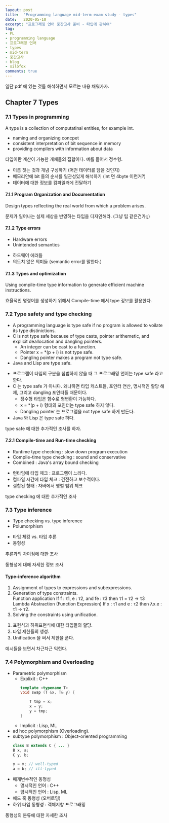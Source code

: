 ```yaml
---
layout: post
title:  "Programming language mid-term exam study - types"
date:   2020-05-10
excerpt: "프로그래밍 언어 중간고사 준비 - 타입에 관하여"
tag:
- PL
- programming language
- 프로그래밍 언어
- types
- mid-term
- 중간고사
- blog
- silofox
comments: true
---
```


일단 pdf 에 있는 것들 해석하면서 모르는 내용 채워가자.

## Chapter 7 Types

### 7.1 Types in programming

A type is a collection of computatinal entities, for example int.
- naming and organizing concpet
- consistent interpretation of bit sequence in memory
- providing compilers with information about data

>
타입이란 계산이 가능한 개체들의 집합이다. 예를 들어서 정수형.
- 이름 짓는 것과 개념 구성하기 (어떤 데이터를 담을 것인지)
- 메모리안에 bit 들의 순서를 일관성있게 해석하기 (int 면 4byte 이런거?)
- 데이터에 대한 정보를 컴파일러에 전달하기
>

#### 7.1.1 Program Organization and Documentation 

Design types reflecting the real world from which a problem arises.

>
문제가 일어나는 실제 세상을 반영하는 타입을 디자인해라. (그냥 팁 같은건가;;)
>

#### 7.1.2 Type errors

- Hardware errors
- Unintended semantics

>
- 하드웨어 에러들
- 의도치 않은 의미들 (semantic error를 말한다.)
>

#### 7.1.3 Types and optimization

Using compile-time type information to generate efficient machine instructions.

>
효율적인 명령어를 생성하기 위해서 Compile-time 에서 type 정보를 활용한다.
>

### 7.2 Type safety and type checking

- A programming language is type safe if no program is allowed to voilate its type distinictions.
- C is not type safe because of type casts, pointer arithemetic, and explicit deallocation and dangling pointers.
  - An integer can be cast to a function.
  - Pointer x = *(p + i) is not type safe.
  - Dangling pointer makes a program not type safe.
- Java and Lisp are type safe.

>
- 프로그램이 타입의 구분을 침범하지 않을 때 그 프로그래밍 언어는 type safe 라고 한다.
- C 는 type safe 가 아니다. 왜냐하면 타입 캐스트들, 포인터 연산, 명시적인 할당 해제, 그리고 dangling 포인터들 때문이다. 
  - 정수형 타입은 함수로 형변환이 가능하다.
  - x = *(p + i) 형태의 포인터는 type safe 하지 않다.
  - Dangling pointer 는 프로그램을 not type safe 하게 만든다.
- Java 와 Lisp 은 type safe 하다.
>

type safe 에 대한 추가적인 조사를 하자.

#### 7.2.1 Compile-time and Run-time checking

- Runtime type checking : slow down program execution
- Compile-time type checking : sound and conservative
- Combined : Java's array bound checking

>
- 런타임에 타입 체크 : 프로그램이 느리다.
- 컴파일 시간에 타입 체크 : 건전하고 보수적이다.
- 결합된 형태 : 자바에서 행렬 범위 체크
>

type checking 에 대한 추가적인 조사

### 7.3 Type inference

- Type checking vs. type inference
- Polumorphism

>
- 타입 체킹 vs. 타입 추론
- 동형성
>

추론과의 차이점에 대한 조사

동형성에 대해 자세한 정보 조사

#### Type-inference algorithm

1. Assignment of types to expressions and subexpressions.
2. Generation of type constraints.<br>
    Function application If f : τ1, e : τ2, and fe : τ3 then τ1 = τ2 -> τ3<br>
    Lambda Abstraction (Function Expression) If x : τ1 and e : τ2 then λx.e : τ1 -> τ2.
3. Solving the constraints using unification.

>
1. 표현식과 하위표현식에 대한 타입들의 할당.
2. 타입 제한들의 생성.
3. Unification 을 써서 제한을 푼다.
>

예시들을 보면서 차근차근 익힌다.

### 7.4 Polymorphism and Overloading

- Parametric polymorphism
  - Explixit : C++
    ```c++
    template <typename T>
    void swap (T &x, T& y) {

        T tmp = x;
        x = y;
        y = tmp;
    }
    ```
  - Implicit : Lisp, ML
- ad hoc polymorphism (Overloading).
- subtype polymorphism : Object-oriented programming
    ```java
    class B extends C { ... }
    B x, a;
    C y, b;

    y = x; // well-typed
    a = b; // ill-typed
    ```

>
- 매개변수적인 동형성
  - 명시적인 언어 : C++
  - 암시적인 언어 : Lisp, ML
- 에드 혹 동형성 (오버로딩)
- 하위 타입 동형성 : 객체지향 프로그래밍
>

동형성의 분류에 대한 자세한 조사